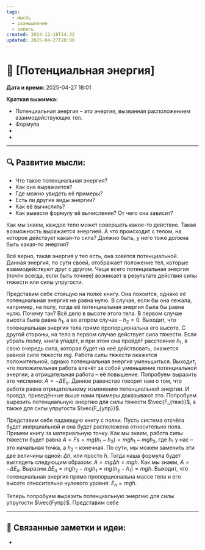 ```yaml
---
tags:
  - мысль
  - размышление
  - запись
created: 2024-12-18T14:32
updated: 2025-04-27T20:00
---
```


# 💭  [Потенциальная энергия]

**Дата и время:** 2025-04-27 18:01

**Краткая выжимка:**
 - Потенциальная энергия – это энергия, вызванная расположением взаимодействующих тел.
 - Формула
 - 
 - 

---

## 🔍 Развитие мысли:

- Что такое потенциальная энергия?
- Как она выражается?
- Где можно увидеть её примеры?
- Есть ли другие виды энергии?
- Как её вычислить?
- Как вывести формулу её вычисления? От чего она зависит?


Как мы знаем, каждое тело может совершать какое-то действие. Такая возможность выражается энергией. А что происходит с телом, на которое действует какая-то сила? Должно быть, у него тоже должна быть какая-то энергия?

Всё верно, такая энергия у тел есть, она зовётся потенциальной. Данная энергия, по сути своей, отображает положение тел, которые взаимодействуют друг с другом. Чаще всего потенциальная энергия (почти всегда, если быть точнее) возникает в результате действия силы тяжести или силы упругости.

Представим себе стоящую на полке книгу. Она покоится, однако её потенциальная энергия не равна нулю. В случае, если бы она лежала, например, на полу, тогда её потенциальная энергия была бы равна нулю. Почему так? Всё дело в высоте этого тела. В первом случае высота была равна $h_{1}$, а во втором случае – $h_{2}=0$. Выходит, что потенциальная энергия тела прямо пропорциональна его высоте.
С другой стороны, на тело в первом случае действует сила тяжести. Если убрать полку, книга упадёт, и при этом она пройдёт расстояние $h_{1}$, в свою очередь сила, которая будет на неё действовать, окажется равной силе тяжести $mg$. Работа силы тяжести окажется положительной, однако потенциальная энергия уменьшиться. Выходит, что положительная работа влечёт за собой уменьшение потенциальной энергии, а отрицательная работа – её повышение. Попробуем выразить это численно: $A= - \Delta E_{п}$. Данное равенство говорит нам о том, что работа равна отрицательному изменению потенциальной энергии. И правда, приведённые выше нами примеры доказывают это. Попробуем выразить потенциальную энергию для силы тяжести $\vec{F_{тяж}}$, а также для силы упругости $\vec{F_{упр}}$.

Представим себе падающую книгу с полки. Пусть система отсчёта будет инерциальной и она будет расположена относительно пола. Примем книгу за материальную точку. Как мы знаем, работа силы тяжести будет равна $A=Fs=mg(h_{1}-h_{2})=mgh_{1}-mgh_{2}$, где $h_{1}$ у нас – это начальная точка, а $h_{2}$ – конечная. По сути, мы можем заменить эти две величины одной: $\Delta h$, или просто $h$. Тогда наша формула будет выглядеть следующим образом: $A=mg\Delta h=mgh$. Как мы знаем, $A=-\Delta E_{п}$. Выразим $\Delta E_{п}=mgh_{2}-mgh_{1}=mg(h_{2}-h_{1})=mgh$. Выходит, что потенциальная энергия прямо пропорциональна массе тела и его высоте относительно нулевого уровня: $E_{п}=mgh$.

Теперь попробуем выразить потенциальную энергию для силы упругости $\vec{Fупр}$. Представим себе

---

## 🔄 Связанные заметки и идеи:

- 



